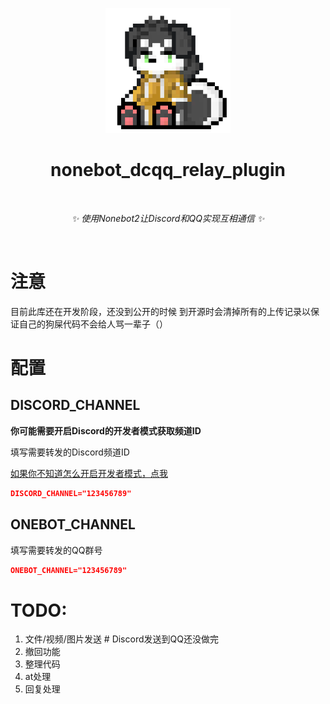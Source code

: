 <p align="center">
  <img src="https://raw.githubusercontent.com/PawTeamClub/.github/main/paw_temporary_icons.png" width="200" height="200">
</p>

<div align="center">
  
# nonebot_dcqq_relay_plugin

<br />

_✨ 使用Nonebot2让Discord和QQ实现互相通信 ✨_

<br />

</div>

# 注意

目前此库还在开发阶段，还没到公开的时候
到开源时会清掉所有的上传记录以保证自己的狗屎代码不会给人骂一辈子（）

# 配置

## DISCORD_CHANNEL

**你可能需要开启Discord的开发者模式获取频道ID**

填写需要转发的Discord频道ID

[如果你不知道怎么开启开发者模式，点我](https://beebom.com/how-enable-disable-developer-mode-discord/#:~:text=Turn%20on%20Discord%20Developer%20Mode%20%28Android%2C%20iOS%29%201,access%20the%20IDs%20of%20channels%20and%20messages.%20)

```json
DISCORD_CHANNEL="123456789"
```

## ONEBOT_CHANNEL

填写需要转发的QQ群号

```json
ONEBOT_CHANNEL="123456789"
```

# TODO:

1. 文件/视频/图片发送 # Discord发送到QQ还没做完
2. 撤回功能
3. 整理代码
4. at处理
5. 回复处理

